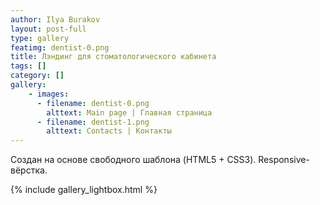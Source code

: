 ```yaml
---
author: Ilya Burakov
layout: post-full
type: gallery
featimg: dentist-0.png
title: Лэндинг для стоматологического кабинета
tags: []
category: []
gallery:
    - images:
      - filename: dentist-0.png
        alttext: Main page | Главная страница
      - filename: dentist-1.png
        alttext: Contacts | Контакты
---
```


Создан на основе свободного шаблона (HTML5 + CSS3). Responsive-вёрстка.

{% include gallery_lightbox.html %}